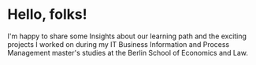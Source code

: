 # Hello, folks! <img src="https://raw.githubusercontent.com/MartinHeinz/MartinHeinz/master/wave.gif" width="5px">
I'm happy to share some Insights about our learning path and the exciting projects I worked on during my IT Business Information and Process Management master's studies at the Berlin School of Economics and Law.
